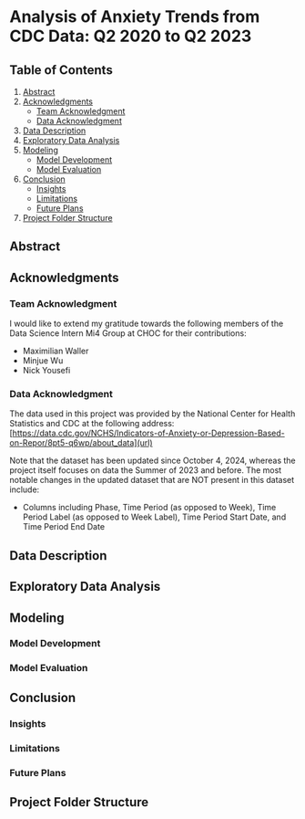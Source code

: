 # Analysis of Anxiety Trends from CDC Data: Q2 2020 to Q2 2023

## Table of Contents

1. [Abstract](#abstract)
2. [Acknowledgments](#acknowledgments)
   - [Team Acknowledgment](#team-acknowledgment)
   - [Data Acknowledgment](#data-acknowledgment)
3. [Data Description](#data-description)
4. [Exploratory Data Analysis](#exploratory-data-analysis)
5. [Modeling](#modeling)
   - [Model Development](#model-development)
   - [Model Evaluation](#model-evaluation)
6. [Conclusion](#conclusion)
   - [Insights](#insights)
   - [Limitations](#limitations)
   - [Future Plans](#future-plans)
7. [Project Folder Structure](#project-folder-structure)

## Abstract

## Acknowledgments

### Team Acknowledgment

I would like to extend my gratitude towards the following members of the Data Science Intern Mi4 Group at CHOC for their contributions:

- Maximilian Waller
- Minjue Wu
- Nick Yousefi

### Data Acknowledgment

The data used in this project was provided by the National Center for Health Statistics and CDC at the following address: [https://data.cdc.gov/NCHS/Indicators-of-Anxiety-or-Depression-Based-on-Repor/8pt5-q6wp/about_data](url)

Note that the dataset has been updated since October 4, 2024, whereas the project itself focuses on data the Summer of 2023 and before. The most notable changes in the updated dataset that are NOT present in this dataset include:

- Columns including Phase, Time Period (as opposed to Week), Time Period Label (as opposed to Week Label), Time Period Start Date, and Time Period End Date

## Data Description

## Exploratory Data Analysis


## Modeling

### Model Development

### Model Evaluation

## Conclusion

### Insights

### Limitations

### Future Plans

## Project Folder Structure

```plaintext

```
